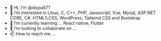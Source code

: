 - 👋 Hi, I’m @diypa571
- 👀 I’m interested in  Linux, C, C++, PHP, Javascript, Vue, Mysql, ASP.NET CORE, C#, HTML5,CSS, WordPress, Tailwind CSS and Bootstrap
- 🌱 I’m currently learning ...   React native, Flutter
- 💞️ I’m looking to collaborate on ...
- 📫 How to reach me ...

<!---
diypa571/diypa571 is a ✨ special ✨ repository because its `README.md` (this file) appears on your GitHub profile.
You can click the Preview link to take a look at your changes.
--->

